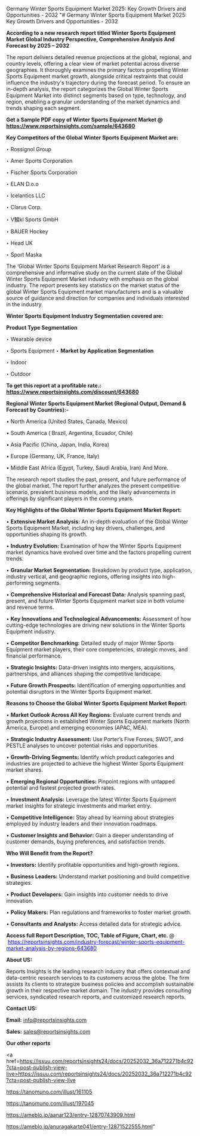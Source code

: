 Germany Winter Sports Equipment Market 2025: Key Growth Drivers and Opportunities - 2032
"# Germany Winter Sports Equipment Market 2025: Key Growth Drivers and Opportunities - 2032

<strong>According to a new research report titled Winter Sports Equipment Market Global Industry Perspective, Comprehensive Analysis And Forecast by 2025 – 2032</strong>

The report delivers detailed revenue projections at the global, regional, and country levels, offering a clear view of market potential across diverse geographies. It thoroughly examines the primary factors propelling Winter Sports Equipment market growth, alongside critical restraints that could influence the industry's trajectory during the forecast period. To ensure an in-depth analysis, the report categorizes the Global Winter Sports Equipment Market into distinct segments based on type, technology, and region, enabling a granular understanding of the market dynamics and trends shaping each segment.

<strong>Get a Sample PDF copy of Winter Sports Equipment Market </strong><strong>@<a href=https://www.reportsinsights.com/sample/643680 style=color:#0000ff;> https://www.reportsinsights.com/sample/643680</a></strong></font>

<strong>Key Competitors of the Global Winter Sports Equipment Market are:</strong>

‣ Rossignol Group

‣ Amer Sports Corporation

‣ Fischer Sports Corporation

‣ ELAN D.o.o

‣ Icelantics LLC

‣ Clarus Corp.

‣ V鰈kl Sports GmbH

‣ BAUER Hockey

‣ Head UK

‣ Sport Maska

The ‘Global Winter Sports Equipment Market Research Report’ is a comprehensive and informative study on the current state of the Global Winter Sports Equipment Market industry with emphasis on the global industry. The report presents key statistics on the market status of the global Winter Sports Equipment market manufacturers and is a valuable source of guidance and direction for companies and individuals interested in the industry.

<strong>Winter Sports Equipment Industry Segmentation covered are:</strong>

<strong>Product Type Segmentation</strong>

‣ Wearable device

‣ Sports Equipment
‣ 
<strong>Market by Application Segmentation</strong>

‣ Indoor

‣ Outdoor

<strong>To get this report at a profitable rate.: <a href=https://www.reportsinsights.com/discount/643680 style=color:#0000ff;>https://www.reportsinsights.com/discount/643680</a></strong></font>

<strong>Regional Winter Sports Equipment Market (Regional Output, Demand &amp; Forecast by Countries):-</strong>

• North America (United States, Canada, Mexico)

• South America ( Brazil, Argentina, Ecuador, Chile)

• Asia Pacific (China, Japan, India, Korea)

• Europe (Germany, UK, France, Italy)

• Middle East Africa (Egypt, Turkey, Saudi Arabia, Iran) And More.

The research report studies the past, present, and future performance of the global market. The report further analyzes the present competitive scenario, prevalent business models, and the likely advancements in offerings by significant players in the coming years.

<strong>Key Highlights of the Global Winter Sports Equipment Market Report:</strong>

• <strong>Extensive Market Analysis:</strong> An in-depth evaluation of the Global Winter Sports Equipment Market, including key drivers, challenges, and opportunities shaping its growth.

• <strong>Industry Evolution:</strong> Examination of how the Winter Sports Equipment market dynamics have evolved over time and the factors propelling current trends.

• <strong>Granular Market Segmentation:</strong> Breakdown by product type, application, industry vertical, and geographic regions, offering insights into high-performing segments.

• <strong>Comprehensive Historical and Forecast Data:</strong> Analysis spanning past, present, and future Winter Sports Equipment market size in both volume and revenue terms.

• <strong>Key Innovations and Technological Advancements:</strong> Assessment of how cutting-edge technologies are driving new solutions in the Winter Sports Equipment industry.

• <strong>Competitor Benchmarking:</strong> Detailed study of major Winter Sports Equipment market players, their core competencies, strategic moves, and financial performance.

• <strong>Strategic Insights:</strong> Data-driven insights into mergers, acquisitions, partnerships, and alliances shaping the competitive landscape.

• <strong>Future Growth Prospects:</strong> Identification of emerging opportunities and potential disruptors in the Winter Sports Equipment market.

<strong>Reasons to Choose the Global Winter Sports Equipment Market Report:</strong>

• <strong>Market Outlook Across All Key Regions:</strong> Evaluate current trends and growth projections in established Winter Sports Equipment markets (North America, Europe) and emerging economies (APAC, MEA).

• <strong>Strategic Industry Assessment:</strong> Use Porter’s Five Forces, SWOT, and PESTLE analyses to uncover potential risks and opportunities.

• <strong>Growth-Driving Segments:</strong> Identify which product categories and industries are projected to achieve the highest Winter Sports Equipment market shares.

• <strong>Emerging Regional Opportunities:</strong> Pinpoint regions with untapped potential and fastest projected growth rates.

• <strong>Investment Analysis:</strong> Leverage the latest Winter Sports Equipment market insights for strategic investments and market entry.

• <strong>Competitive Intelligence:</strong> Stay ahead by learning about strategies employed by industry leaders and their innovation roadmaps.

• <strong>Customer Insights and Behavior:</strong> Gain a deeper understanding of customer demands, buying preferences, and satisfaction trends.

<strong>Who Will Benefit from the Report?</strong>

• <strong>Investors:</strong> Identify profitable opportunities and high-growth regions.

• <strong>Business Leaders:</strong> Understand market positioning and build competitive strategies.

• <strong>Product Developers:</strong> Gain insights into customer needs to drive innovation.

• <strong>Policy Makers:</strong> Plan regulations and frameworks to foster market growth.

• <strong>Consultants and Analysts:</strong> Access detailed data for strategic advice.
</ul>
<strong>Access full Report Description, TOC, Table of Figure, Chart, etc. </strong>@  <a href=https://reportsinsights.com/industry-forecast/winter-sports-equipment-market-analysis-by-regions-643680 style=color:#0000ff;>https://reportsinsights.com/industry-forecast/winter-sports-equipment-market-analysis-by-regions-643680</a></font>

<strong><strong>About US</strong>:</strong>

Reports Insights is the leading research industry that offers contextual and data-centric research services to its customers across the globe. The firm assists its clients to strategize business policies and accomplish sustainable growth in their respective market domain. The industry provides consulting services, syndicated research reports, and customized research reports.

<strong>Contact US:</strong>

<p class=""""><b>Email:</b> <a href=mailto:info@reportsinsights.com>info@reportsinsights.com</a></p>
<p class=""""><b>Sales:</b> <a href=mailto:sales@reportsinsights.com>sales@reportsinsights.com</a></p>

<strong>Our other reports</strong>

<a href=https://issuu.com/reportsinsights24/docs/20252032_36a712271b4c92?cta=post-publish-view-live>https://issuu.com/reportsinsights24/docs/20252032_36a712271b4c92?cta=post-publish-view-live</a>

<a href=https://tanomuno.com/illust/161105>https://tanomuno.com/illust/161105</a>

<a href=https://tanomuno.com/illust/197045>https://tanomuno.com/illust/197045</a>

<a href=https://ameblo.jp/aanar123/entry-12870743909.html>https://ameblo.jp/aanar123/entry-12870743909.html</a>

<a href=https://ameblo.jp/anuragakarte041/entry-12871522555.html>https://ameblo.jp/anuragakarte041/entry-12871522555.html</a>"
